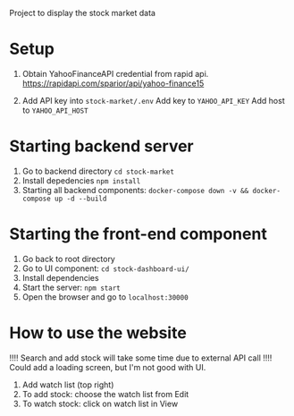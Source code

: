 

Project to display the stock market data

# Setup
1. Obtain YahooFinanceAPI credential from rapid api. 
https://rapidapi.com/sparior/api/yahoo-finance15

2. Add API key into `stock-market/.env`
Add key to `YAHOO_API_KEY`
Add host to `YAHOO_API_HOST`

# Starting backend server
1. Go to backend directory `cd stock-market`
2. Install depedencies `npm install`
3. Starting all backend components: `docker-compose down -v && docker-compose up -d --build`

# Starting the front-end component
1. Go back to root directory
2. Go to UI component: `cd stock-dashboard-ui/ `
3. Install dependencies
4. Start the server: `npm start`
5. Open the browser and go to `localhost:30000`

# How to use the website
!!!! Search and add stock will take some time due to external API call !!!!
Could add a loading screen, but I'm not good with UI. 
1. Add watch list (top right)
2. To add stock: choose the watch list from Edit
3. To watch stock: click on watch list in View